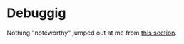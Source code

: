 # Debuggig

Nothing "noteworthy" jumped out at me from [this section][debug].

[debug]: https://www.freecodecamp.org/learn/javascript-algorithms-and-data-structures/#debugging


